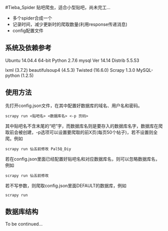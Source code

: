 #Tieba_Spider
贴吧爬虫，适合小型贴吧，尚未完工...

 - 多个spider合成一个
 - 记录时间，减少更新时的爬取数量(利用response传递消息)
 - config配置文件

## 系统及依赖参考
Ubuntu 14.04.4 64-bit
Python 2.7.6
mysql  Ver 14.14 Distrib 5.5.53

lxml (3.7.2)
beautifulsoup4 (4.5.3)
Twisted (16.6.0)
Scrapy 1.3.0
MySQL-python (1.2.5)

## 使用方法
先打开config.json文件，在其中配置好数据库的域名、用户名和密码。
```
scrapy run <贴吧名> <数据库名> <-p 页码>
```
其中贴吧名不含末尾的“吧”字，而数据库名则是要存入的数据库名字，数据库在爬取前会被创建，-p选项可以设置要爬取的前X页(每页50个帖子)，若不设置则全爬。例如
```
scrapy run 仙五前修改 Pal5Q_Diy
```
若在config.json里面已经配置好贴吧名和对应数据库名，则可以忽略数据库名，例如
```
scrapy run 仙五前修改
```
若不写参数，则爬取config.json里面DEFAULT的数据库，例如
```
scrapy run
```

## 数据库结构
To be continued...


